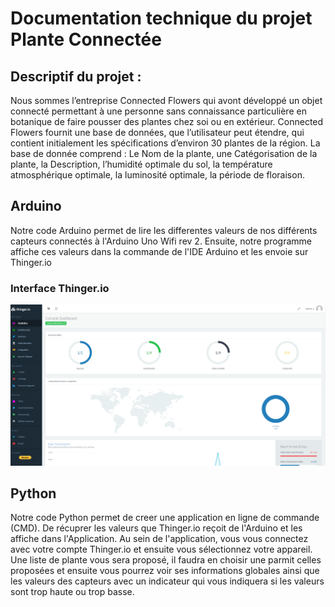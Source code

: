 ﻿# Documentation technique du projet Plante Connectée

## Descriptif du projet :

Nous sommes l’entreprise Connected Flowers qui avont développé un objet connecté permettant à une personne sans connaissance particulière en botanique de faire pousser des plantes chez soi ou en extérieur. Connected Flowers 
fournit une base de données, que l’utilisateur peut étendre, qui contient initialement les spécifications d’environ 30 plantes de la région. 
La base de donnée comprend : Le Nom de la plante, une Catégorisation de la plante, la Description, l’humidité optimale du sol, la température atmosphérique optimale, la luminosité optimale, la période de floraison.

## Arduino

Notre code Arduino permet de lire les differentes valeurs de nos différents capteurs connectés à l'Arduino Uno Wifi rev 2. Ensuite, notre programme affiche ces valeurs dans la commande de l'IDE Arduino et les
envoie sur Thinger.io

### Interface Thinger.io
![ouverturefichier](/img/thinger_img.PNG)

## Python

Notre code Python permet de creer une application en ligne de commande (CMD). De récuprer les valeurs que Thinger.io reçoit de l'Arduino et les affiche dans l'Application. Au sein de l'application, vous vous connectez avec votre
compte Thinger.io et ensuite vous sélectionnez votre appareil. Une liste de plante vous sera proposé, il faudra en choisir une parmit celles proposées et ensuite vous pourrez voir ses informations globales ainsi que les valeurs des capteurs
avec un indicateur qui vous indiquera si les valeurs sont trop haute ou trop basse.


